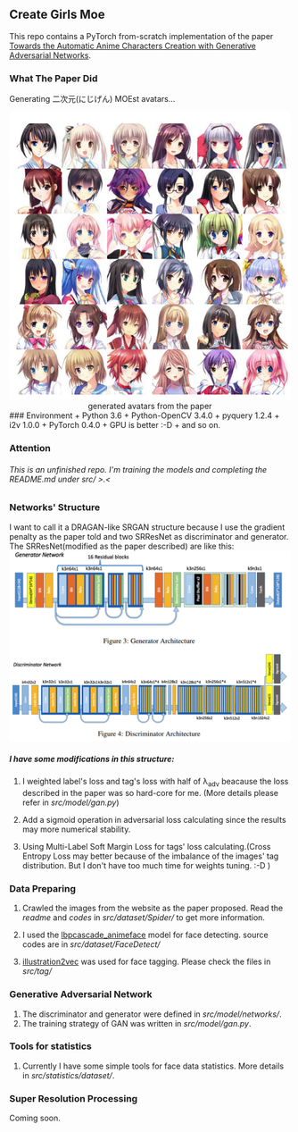## Create Girls Moe
This repo contains a PyTorch from-scratch implementation of the paper [Towards the Automatic Anime Characters Creation with Generative Adversarial Networks](https://arxiv.org/pdf/1708.05509).
### What The Paper Did
Generating 二次元(にじげん) MOEst avatars...
<center><img src="./img/paper_samples.png"></center>
<center>generated avatars from the paper</center>
### Environment
+ Python 3.6
+ Python-OpenCV 3.4.0
+ pyquery 1.2.4
+ i2v 1.0.0
+ PyTorch 0.4.0
+ GPU is better :-D
+ and so on.

### Attention
###### This is an unfinished repo. I'm training the models and completing the README.md under *src/* >.<

### Networks' Structure
I want to call it a DRAGAN-like SRGAN structure because I use the gradient penalty as the paper told and two SRResNet as discriminator and generator.
The SRResNet(modified as the paper described) are like this:
<img src="./img/network_structure.png">

##### I have some modifications in this structure:

1. I weighted label's loss and tag's loss with half of λ<sub>adv</sub> beacause the loss described in the paper was so hard-core for me. (More details please refer in *src/model/gan.py*)

2. Add a sigmoid operation in adversarial loss calculating since the results may more numerical stability.

3. Using Multi-Label Soft Margin Loss for tags' loss calculating.(Cross Entropy Loss may better because of the imbalance of the images' tag distribution. But I don't have too much time for weights tuning. :-D )

### Data Preparing
1. Crawled the images from the website as the paper proposed. Read the *readme* and *codes* in *src/dataset/Spider/* to get more information.

2. I used the [lbpcascade_animeface](https://github.com/nagadomi/lbpcascade_animeface) model for face detecting. source codes are in *src/dataset/FaceDetect/*

3. [illustration2vec](https://github.com/rezoo/illustration2vec) was used for face tagging. Please check the files in *src/tag/*


### Generative Adversarial Network
1. The discriminator and generator were defined in *src/model/networks/*.
2. The training strategy of GAN was written in *src/model/gan.py*.


### Tools for statistics
1. Currently I have some simple tools for face data statistics. More details in *src/statistics/dataset/*.


### Super Resolution Processing
Coming soon.
